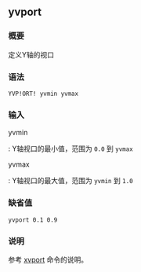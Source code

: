 ## yvport 

### 概要

定义Y轴的视口

### 语法

``` {.bash}
YVP!ORT! yvmin yvmax
```

### 输入

yvmin

:   Y轴视口的最小值，范围为 `0.0` 到 `yvmax`

yvmax

:   Y轴视口的最大值，范围为 `yvmin` 到 `1.0`

### 缺省值

``` {.bash}
yvport 0.1 0.9
```

### 说明

参考 [xvport](/commands/xvport.md) 命令的说明。
